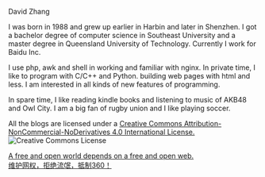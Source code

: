 David Zhang

I was born in 1988 and grew up earlier in Harbin and later in Shenzhen.
I got a bachelor degree of computer science in Southeast University and a master degree in Queensland University of Technology.
Currently I work for Baidu Inc.

I use php, awk and shell in working and familiar with nginx. In private time, I like to program with C/C++ and Python. 
building web pages with html and less. I am interested in all kinds of new features of programming.

In spare time, I like reading kindle books and listening to music of AKB48 and Owl City.
I am a big fan of rugby union and I like playing soccer.

All the blogs are licensed under a [Creative Commons Attribution-NonCommercial-NoDerivatives 4.0 International License.](http://creativecommons.org/licenses/by-nc-nd/4.0/)  
![Creative Commons License](http://crispgm.github.io/image/cc-by-nc-nd.png)

[A free and open world depends on a free and open web.](http://www.google.com/intl/en-US/takeaction/)  
[维护网权，拒绝流氓，抵制360！](http://weiquan.anquan.baidu.com/)
